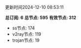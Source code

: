 更新时间2024-12-10 08:53:11

**总订阅: 6**
**总节点: 595**
**有效节点: 312**
- ss节点: 174
- v2ray节点: 119
- trojan节点: 19
